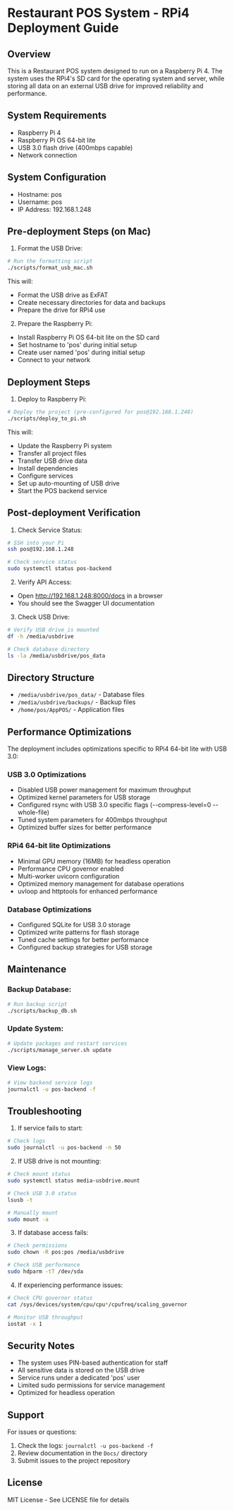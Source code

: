 # Restaurant POS System - RPi4 Deployment Guide

## Overview
This is a Restaurant POS system designed to run on a Raspberry Pi 4. The system uses the RPi4's SD card for the operating system and server, while storing all data on an external USB drive for improved reliability and performance.

## System Requirements
- Raspberry Pi 4
- Raspberry Pi OS 64-bit lite
- USB 3.0 flash drive (400mbps capable)
- Network connection

## System Configuration
- Hostname: pos
- Username: pos
- IP Address: 192.168.1.248

## Pre-deployment Steps (on Mac)

1. Format the USB Drive:
```bash
# Run the formatting script
./scripts/format_usb_mac.sh
```
This will:
- Format the USB drive as ExFAT
- Create necessary directories for data and backups
- Prepare the drive for RPi4 use

2. Prepare the Raspberry Pi:
- Install Raspberry Pi OS 64-bit lite on the SD card
- Set hostname to 'pos' during initial setup
- Create user named 'pos' during initial setup
- Connect to your network

## Deployment Steps

1. Deploy to Raspberry Pi:
```bash
# Deploy the project (pre-configured for pos@192.168.1.248)
./scripts/deploy_to_pi.sh
```
This will:
- Update the Raspberry Pi system
- Transfer all project files
- Transfer USB drive data
- Install dependencies
- Configure services
- Set up auto-mounting of USB drive
- Start the POS backend service

## Post-deployment Verification

1. Check Service Status:
```bash
# SSH into your Pi
ssh pos@192.168.1.248

# Check service status
sudo systemctl status pos-backend
```

2. Verify API Access:
- Open http://192.168.1.248:8000/docs in a browser
- You should see the Swagger UI documentation

3. Check USB Drive:
```bash
# Verify USB drive is mounted
df -h /media/usbdrive

# Check database directory
ls -la /media/usbdrive/pos_data
```

## Directory Structure

- `/media/usbdrive/pos_data/` - Database files
- `/media/usbdrive/backups/` - Backup files
- `/home/pos/AppPOS/` - Application files

## Performance Optimizations

The deployment includes optimizations specific to RPi4 64-bit lite with USB 3.0:

### USB 3.0 Optimizations
- Disabled USB power management for maximum throughput
- Optimized kernel parameters for USB storage
- Configured rsync with USB 3.0 specific flags (--compress-level=0 --whole-file)
- Tuned system parameters for 400mbps throughput
- Optimized buffer sizes for better performance

### RPi4 64-bit lite Optimizations
- Minimal GPU memory (16MB) for headless operation
- Performance CPU governor enabled
- Multi-worker uvicorn configuration
- Optimized memory management for database operations
- uvloop and httptools for enhanced performance

### Database Optimizations
- Configured SQLite for USB 3.0 storage
- Optimized write patterns for flash storage
- Tuned cache settings for better performance
- Configured backup strategies for USB storage

## Maintenance

### Backup Database:
```bash
# Run backup script
./scripts/backup_db.sh
```

### Update System:
```bash
# Update packages and restart services
./scripts/manage_server.sh update
```

### View Logs:
```bash
# View backend service logs
journalctl -u pos-backend -f
```

## Troubleshooting

1. If service fails to start:
```bash
# Check logs
sudo journalctl -u pos-backend -n 50
```

2. If USB drive is not mounting:
```bash
# Check mount status
sudo systemctl status media-usbdrive.mount

# Check USB 3.0 status
lsusb -t

# Manually mount
sudo mount -a
```

3. If database access fails:
```bash
# Check permissions
sudo chown -R pos:pos /media/usbdrive

# Check USB performance
sudo hdparm -tT /dev/sda
```

4. If experiencing performance issues:
```bash
# Check CPU governor status
cat /sys/devices/system/cpu/cpu*/cpufreq/scaling_governor

# Monitor USB throughput
iostat -x 1
```

## Security Notes

- The system uses PIN-based authentication for staff
- All sensitive data is stored on the USB drive
- Service runs under a dedicated 'pos' user
- Limited sudo permissions for service management
- Optimized for headless operation

## Support

For issues or questions:
1. Check the logs: `journalctl -u pos-backend -f`
2. Review documentation in the `Docs/` directory
3. Submit issues to the project repository

## License
MIT License - See LICENSE file for details
